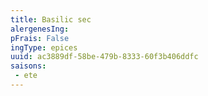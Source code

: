 ```yaml
---
title: Basilic sec
alergenesIng:
pFrais: False
ingType: epices
uuid: ac3889df-58be-479b-8333-60f3b406ddfc
saisons:
 - ete
---
```

